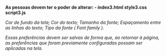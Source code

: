 **As pessoas devem ter o poder de alterar: - index3.html style3.css script3.js**

_Cor de fundo da tela;_
_Cor do texto;_
_Tamanho da fonte;_
_Espaçamento entre as linhas do texto;_
_Tipo da fonte ( Font family )._

_Essas preferências devem ser salvas de forma que, ao retornar à página, as preferências que foram previamente configuradas possam ser aplicadas na tela._